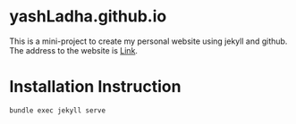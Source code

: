 # yashLadha.github.io
This is a mini-project to create my personal website using jekyll and github. The
address to the website is [Link](https://yashladha.github.io/).

# Installation Instruction
```
bundle exec jekyll serve
```
